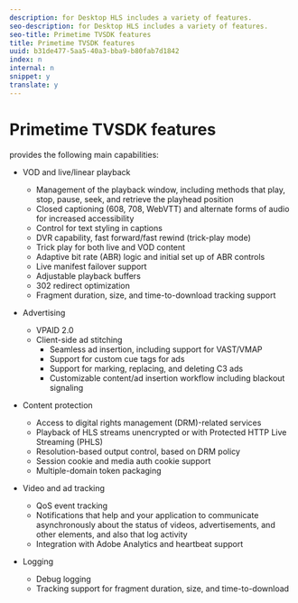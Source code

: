 ```yaml
---
description: for Desktop HLS includes a variety of features.
seo-description: for Desktop HLS includes a variety of features.
seo-title: Primetime TVSDK features
title: Primetime TVSDK features
uuid: b31de477-5aa5-40a3-bba9-b80fab7d1842
index: n
internal: n
snippet: y
translate: y
---
```


# Primetime TVSDK features

 <!-- PH element: phrases/primetime-sdk-name --> provides the following main capabilities:

* VOD and live/linear playback 
    * Management of the playback window, including methods that play, stop, pause, seek, and retrieve the playhead position
    * Closed captioning (608, 708, WebVTT) and alternate forms of audio for increased accessibility
    * Control for text styling in captions
    * DVR capability, fast forward/fast rewind (trick-play mode)
    * Trick play for both live and VOD content
    * Adaptive bit rate (ABR) logic and initial set up of ABR controls
    * Live manifest failover support
    * Adjustable playback buffers
    * 302 redirect optimization
    * Fragment duration, size, and time-to-download tracking support

* Advertising 
    * VPAID 2.0
    * Client-side ad stitching     
        * Seamless ad insertion, including support for VAST/VMAP
        * Support for custom cue tags for ads
        * Support for marking, replacing, and deleting C3 ads
        * Customizable content/ad insertion workflow including blackout signaling


* Content protection 
    * Access to digital rights management (DRM)-related services
    * Playback of HLS streams unencrypted or with Protected HTTP Live Streaming (PHLS)
    * Resolution-based output control, based on DRM policy
    * Session cookie and media auth cookie support
    * Multiple-domain token packaging

* Video and ad tracking 
    * QoS event tracking
    * Notifications that help  <!-- PH element: phrases/primetime-sdk-name --> and your application to communicate asynchronously about the status of videos, advertisements, and other elements, and also that log activity
    * Integration with Adobe Analytics and heartbeat support

* Logging 
    * Debug logging
    * Tracking support for fragment duration, size, and time-to-download



